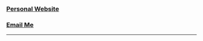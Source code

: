 ### <a href="https://niikhilpatel.github.io/nikhilpatel/" target="_blank">Personal Website</a>
<!--  ### <a href="https://www.instagram.com/niikhilpatel" target="_blank">Instagram</a>    -->
<!--### <a href="https://www.linkedin.com/in/niikhilpatel/" target="_blank">Linkedin</a>    -->
<!--### <a href="https://niikhilpatel.github.io/Education-Website/" target="_blank">Education Website</a>   -->
<!--### <a href="https://niikhilpatel.github.io/Tours-and-Travels-Website/" target="_blank">Tours and Travels Website</a>   -->
<!-- ### <a href="https://niikhilpatel.github.io/tri-fitness/" target="_blank">Fitness Website</a>    -->
<!-- ### Mail ID - nikhilpatel4353@gmail.com   -->
### <a href = "mailto:nikhilpatel4353@gmail.com?subject = Feedback&body = Message">Email Me</a>
<hr>

<!-- ![Nikhil's Gtihub Stats](https://github-readme-stats.vercel.app/api?username=niikhilpatel&show_icons=true&theme=radical)            -->
<!-- ![Nikhil's Languages](https://github-readme-stats.vercel.app/api/top-langs/?username=niikhilpatel&show_icons=true&theme=radical)    -->
